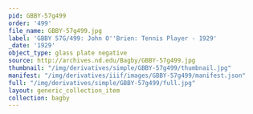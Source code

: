 ```yaml
---
pid: GBBY-57g499
order: '499'
file_name: GBBY-57g499.jpg
label: 'GBBY 57G/499: John O''Brien: Tennis Player - 1929'
_date: '1929'
object_type: glass plate negative
source: http://archives.nd.edu/Bagby/GBBY-57g499.jpg
thumbnail: "/img/derivatives/simple/GBBY-57g499/thumbnail.jpg"
manifest: "/img/derivatives/iiif/images/GBBY-57g499/manifest.json"
full: "/img/derivatives/simple/GBBY-57g499/full.jpg"
layout: generic_collection_item
collection: bagby
---
```

